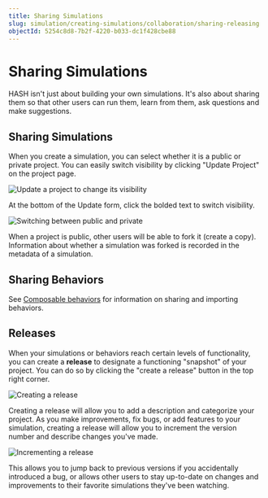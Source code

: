 ```yaml
---
title: Sharing Simulations
slug: simulation/creating-simulations/collaboration/sharing-releasing
objectId: 5254c8d8-7b2f-4220-b033-dc1f428cbe88
---
```


# Sharing Simulations

HASH isn't just about building your own simulations. It's also about sharing them so that other users can run them, learn from them, ask questions and make suggestions.

## Sharing Simulations

When you create a simulation, you can select whether it is a public or private project. You can easily switch visibility by clicking "Update Project" on the project page.

![Update a project to change its visibility](https://cdn-us1.hash.ai/site/docs/image%20%2820%29.png)

At the bottom of the Update form, click the bolded text to switch visibility.

![Switching between public and private](https://cdn-us1.hash.ai/site/docs/image%20%2818%29.png)

When a project is public, other users will be able to fork it \(create a copy\). Information about whether a simulation was forked is recorded in the metadata of a simulation.

## Sharing Behaviors

See [Composable behaviors](/docs/simulation/creating-simulations/behaviors/composable-behaviors) for information on sharing and importing behaviors.

## Releases

When your simulations or behaviors reach certain levels of functionality, you can create a **release** to designate a functioning "snapshot" of your project. You can do so by clicking the "create a release" button in the top right corner.

![Creating a release](https://cdn-us1.hash.ai/site/docs/image%20%2822%29.png)

Creating a release will allow you to add a description and categorize your project. As you make improvements, fix bugs, or add features to your simulation, creating a release will allow you to increment the version number and describe changes you've made.

![Incrementing a release](https://cdn-us1.hash.ai/site/docs/image%20%2819%29.png)

This allows you to jump back to previous versions if you accidentally introduced a bug, or allows other users to stay up-to-date on changes and improvements to their favorite simulations they've been watching.


